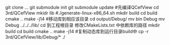 git clone ...
git submodule init
git submodule update
#先编译QCefView
cd 3rd/QCefView
mkidr lib
#./generate-linux-x86_64.sh
mkdir build
cd build
cmake ..
make -j14
#移动库到相应该目录
cd output/Debug/
mv bin Debug
mv Debug ../../../lib/
cd 到工程根目录
修改CMakeLists.txt 中依敕库的路径
mkdir build
cd build
cmake ..
make -j14
#复制动态库到运行目录build中
cp -r 3rd/QCefView/lib/Debug/* ./
